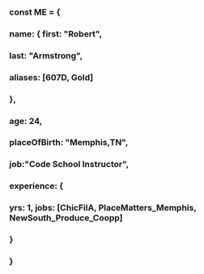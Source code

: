 ### const ME = {
### name: { first: "Robert",
### last: "Armstrong",
### aliases: [607D, Gold]
### },
### age: 24,
### placeOfBirth: "Memphis,TN",
### job:"Code School Instructor",
### experience: {
### yrs: 1, jobs: [ChicFilA, PlaceMatters_Memphis, NewSouth_Produce_Coopp]
### }
### }
